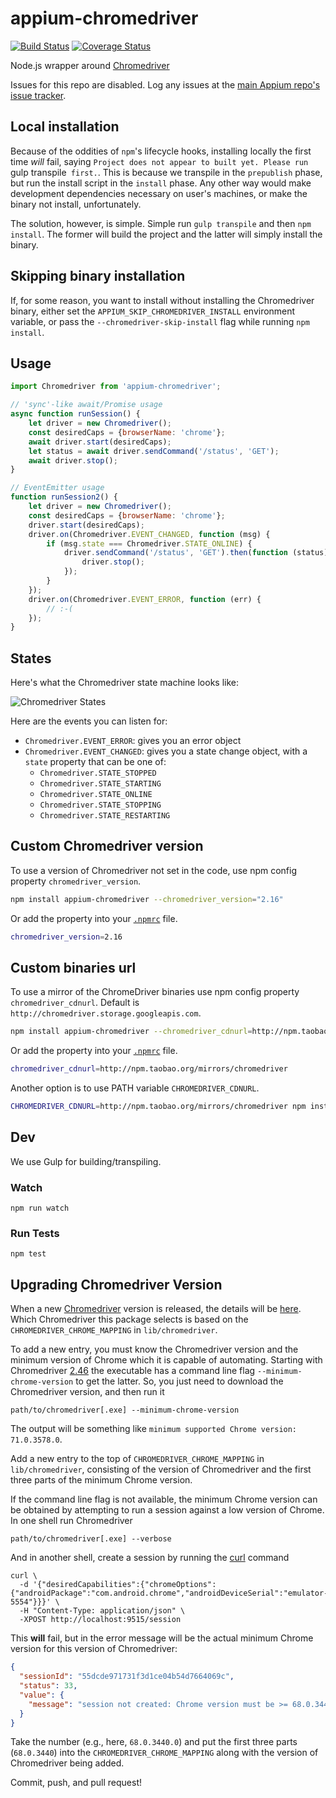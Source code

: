appium-chromedriver
===================

[![Build Status](https://travis-ci.org/appium/appium-chromedriver.svg)](https://travis-ci.org/appium/appium-chromedriver)
[![Coverage Status](https://coveralls.io/repos/appium/appium-chromedriver/badge.svg?branch=master&service=github)](https://coveralls.io/github/appium/appium-chromedriver?branch=master)

Node.js wrapper around [Chromedriver](https://sites.google.com/a/chromium.org/chromedriver/)

Issues for this repo are disabled. Log any issues at the [main Appium repo's issue tracker](https://github.com/appium/appium/issues).

## Local installation

Because of the oddities of `npm`'s lifecycle hooks, installing locally the first time _will_ fail, saying `Project does not appear to built yet. Please run `gulp transpile` first.`. This is because we transpile in the `prepublish` phase, but run the install script in the `install` phase. Any other way would make development dependencies necessary on user's machines, or make the binary not install, unfortunately.

The solution, however, is simple. Simple run `gulp transpile` and then `npm install`. The former will build the project and the latter will simply install the binary.

## Skipping binary installation

If, for some reason, you want to install without installing the Chromedriver
binary, either set the `APPIUM_SKIP_CHROMEDRIVER_INSTALL` environment variable,
or pass the `--chromedriver-skip-install` flag while running `npm install`.


## Usage

```js
import Chromedriver from 'appium-chromedriver';

// 'sync'-like await/Promise usage
async function runSession() {
    let driver = new Chromedriver();
    const desiredCaps = {browserName: 'chrome'};
    await driver.start(desiredCaps);
    let status = await driver.sendCommand('/status', 'GET');
    await driver.stop();
}

// EventEmitter usage
function runSession2() {
    let driver = new Chromedriver();
    const desiredCaps = {browserName: 'chrome'};
    driver.start(desiredCaps);
    driver.on(Chromedriver.EVENT_CHANGED, function (msg) {
        if (msg.state === Chromedriver.STATE_ONLINE) {
            driver.sendCommand('/status', 'GET').then(function (status) {
                driver.stop();
            });
        }
    });
    driver.on(Chromedriver.EVENT_ERROR, function (err) {
        // :-(
    });
}
```

## States

Here's what the Chromedriver state machine looks like:

![Chromedriver States](./doc/states.png)

Here are the events you can listen for:

* `Chromedriver.EVENT_ERROR`: gives you an error object
* `Chromedriver.EVENT_CHANGED`: gives you a state change object, with a `state` property that can be one of:
    * `Chromedriver.STATE_STOPPED`
    * `Chromedriver.STATE_STARTING`
    * `Chromedriver.STATE_ONLINE`
    * `Chromedriver.STATE_STOPPING`
    * `Chromedriver.STATE_RESTARTING`

## Custom Chromedriver version

To use a version of Chromedriver not set in the code, use npm config property `chromedriver_version`.

```bash
npm install appium-chromedriver --chromedriver_version="2.16"
```

Or add the property into your [`.npmrc`](https://docs.npmjs.com/files/npmrc) file.

```bash
chromedriver_version=2.16
```

## Custom binaries url

To use a mirror of the ChromeDriver binaries use npm config property `chromedriver_cdnurl`.
Default is `http://chromedriver.storage.googleapis.com`.

```bash
npm install appium-chromedriver --chromedriver_cdnurl=http://npm.taobao.org/mirrors/chromedriver
```

Or add the property into your [`.npmrc`](https://docs.npmjs.com/files/npmrc) file.

```bash
chromedriver_cdnurl=http://npm.taobao.org/mirrors/chromedriver
```

Another option is to use PATH variable `CHROMEDRIVER_CDNURL`.

```bash
CHROMEDRIVER_CDNURL=http://npm.taobao.org/mirrors/chromedriver npm install appium-chromedriver
```

## Dev

We use Gulp for building/transpiling.

### Watch

```
npm run watch
```

### Run Tests

```
npm test
```

## Upgrading Chromedriver Version

When a new [Chromedriver](http://chromedriver.chromium.org/) version is released,
the details will be [here](http://chromedriver.chromium.org/downloads). Which
Chromedriver this package selects is based on the `CHROMEDRIVER_CHROME_MAPPING`
in `lib/chromedriver`.

To add a new entry, you must know the Chromedriver version and the minimum version
of Chrome which it is capable of automating. Starting with Chromedriver
[2.46](https://chromedriver.storage.googleapis.com/index.html?path=2.46/) the
executable has a command line flag `--minimum-chrome-version` to get the latter.
So, you just need to download the Chromedriver version, and then run it
```
path/to/chromedriver[.exe] --minimum-chrome-version
```
The output will be something like `minimum supported Chrome version: 71.0.3578.0`.

Add a new entry to the top of `CHROMEDRIVER_CHROME_MAPPING` in `lib/chromedriver`,
consisting of the version of Chromedriver and the first three parts of the
minimum Chrome version.

If the command line flag is not available, the minimum Chrome version can be
obtained by attempting to run a session against a low version of Chrome. In one
shell run Chromedriver
```shell
path/to/chromedriver[.exe] --verbose
```
And in another shell, create a session by running the [curl](https://curl.haxx.se/)
command
```shell
curl \
  -d '{"desiredCapabilities":{"chromeOptions":{"androidPackage":"com.android.chrome","androidDeviceSerial":"emulator-5554"}}}' \
  -H "Content-Type: application/json" \
  -XPOST http://localhost:9515/session
```
This **will** fail, but in the error message will be the actual minimum Chrome
version for this version of Chromedriver:
```json
{
  "sessionId": "55dcde971731f3d1ce04b54d7664069c",
  "status": 33,
  "value": {
    "message": "session not created: Chrome version must be >= 68.0.3440.0\n  (Driver info: chromedriver=2.42.591059 (a3d9684d10d61aa0c45f6723b327283be1ebaad8),platform=Mac OS X 10.13.6 x86_64)"
  }
}
```
Take the number (e.g., here, `68.0.3440.0`) and put the first three parts
(`68.0.3440`) into the `CHROMEDRIVER_CHROME_MAPPING` along with the version of
Chromedriver being added.

Commit, push, and pull request!
